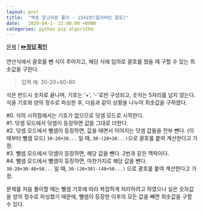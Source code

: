 ```yaml
---
layout: post
title:  "백준 알고리즘 풀이 - 1541번(잃어버린 괄호)"
date:   2020-04-1- 22:00:00 +0900
categories: python pip algorithm
---
```


[문제](https://www.acmicpc.net/problem/15411) |
**[✏️정답 확인](https://github.com/live2skull/TheLordOfAlgorithm/blob/master/problems_boj/%EA%B7%B8%EB%A6%AC%EB%94%94_%EC%95%8C%EA%B3%A0%EB%A6%AC%EC%A6%98/1541.py)**

연산식에서 괄호를 뺀 식이 주어지고, 해당 식에 임의로 괄호를 쳤을 때 구할 수 있는 최솟값을 구한다.

> 입력 예: 30-20+60-80

식은 반드시 숫자로 끝나며, 기호는 '+', '-'로만 구성되고, 숫자는 5자리를 넘지 않는다.  
식을 기호와 양의 정수로 파싱한 후, 다음과 같이 상황을 나누어 최솟값을 구하였다.

\#0. 식의 시작점에서는 기호가 없으므로 덧셈 모드로 시작한다.  
\#1. 덧셈 모드에서 덧셈이 등장하면 값을 그대로 더한다.  
\#2. 덧셈 모드에서 뺄셈이 등장하면, 값을 때면서 이어지는 덧셈 값들을 전부 뺀다. (이때부터 뺄셈 모드)
`30-20+30...` 일 때, `30-(20+30...)`으로 괄호를 붙여 계산한다고 가정.  
\#3. 뺄셈 모드에서 덧셈이 등장하면, 해당 값을 뺀다. 2번과 같은 맥락이다.  
\#4. 뺄셈 모드에서 뺄셈이 등장하면, 마찬가지로 해당 값을 뺀다.    
`30-20+30-40+50...` 일 때, `30-(20+30)-(40+50...)` 으로 괄호를 붙여 계산한다고 가정.

문제를 처음 풀이할 때는 뺄셈 기호에 따라 복잡하게 처리하려고 하였으나 실은 숫자값을 양의 정수로 파싱했기 때문에, 뺄셈이 등장한 이후의 모든 값을 빼면 최솟값을 구할 수 있다.
